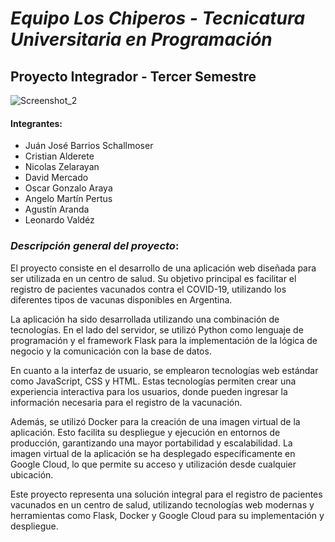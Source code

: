 # *Equipo Los Chiperos - Tecnicatura Universitaria en Programación*
## Proyecto Integrador - Tercer Semestre  

![Screenshot_2](https://www.digitalbizmagazine.com/wp-content/uploads/2022/01/DB47_Mitek.jpg)


#### **Integrantes**:

- Juán José Barrios Schallmoser
- Cristian Alderete
- Nicolas Zelarayan
- David Mercado
- Oscar Gonzalo Araya
- Angelo Martín Pertus
- Agustín Aranda
- Leonardo Valdéz

### *Descripción general del proyecto*:

El proyecto consiste en el desarrollo de una aplicación web diseñada para ser utilizada en un centro de salud. Su objetivo principal es facilitar el registro de pacientes vacunados contra el COVID-19, utilizando los diferentes tipos de vacunas disponibles en Argentina.

La aplicación ha sido desarrollada utilizando una combinación de tecnologías. En el lado del servidor, se utilizó Python como lenguaje de programación y el framework Flask para la implementación de la lógica de negocio y la comunicación con la base de datos.

En cuanto a la interfaz de usuario, se emplearon tecnologías web estándar como JavaScript, CSS y HTML. Estas tecnologías permiten crear una experiencia interactiva para los usuarios, donde pueden ingresar la información necesaria para el registro de la vacunación.

Además, se utilizó Docker para la creación de una imagen virtual de la aplicación. Esto facilita su despliegue y ejecución en entornos de producción, garantizando una mayor portabilidad y escalabilidad. La imagen virtual de la aplicación se ha desplegado específicamente en Google Cloud, lo que permite su acceso y utilización desde cualquier ubicación.

Este proyecto representa una solución integral para el registro de pacientes vacunados en un centro de salud, utilizando tecnologías web modernas y herramientas como Flask, Docker y Google Cloud para su implementación y despliegue.